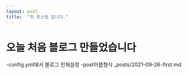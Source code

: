 ```yaml
---
layout: post
title:  "첫 포스팅 입니다."
---
```


# 오늘 처음 블로그 만들었습니다
-config.yml에서 블로그 전체설정
-post이름형식 _posts/2021-09-26-first.md
